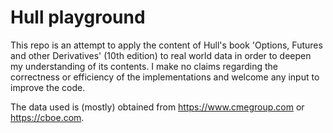 # Hull playground
This repo is an attempt to apply the content of Hull's book 'Options, Futures and other Derivatives' (10th edition) 
to real world data
in order to deepen my understanding of its contents. I make no claims regarding the correctness or efficiency of the 
implementations and welcome any input to improve the code.

The data used is (mostly) obtained from https://www.cmegroup.com or https://cboe.com.
